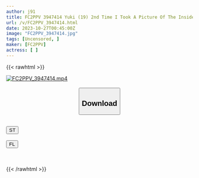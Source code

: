 ```yaml
---
author: j91
title: FC2PPV 3947414 Yuki (19) 2nd Time I Took A Picture Of The Inside Of A Beautiful College Girl’s Anus, And When I Continued To T*****e Her With A Sucker And An Electric Massager, She Became Unconscious
url: /v/FC2PPV_3947414.html
date: 2023-10-27T00:45:00Z
image: "FC2PPV_3947414.jpg"
tags: [Uncensored, ]
maker: [FC2PPV]
actress: [ ]
---
```



{{< rawhtml >}}

<div class="video" data-videoid="GK9QG38Vbku17YR">
    <a href="javascript:;">
        <img src="https://my.j91.asia/v/FC2PPV_3947414.jpg" width="WIDTH" height="HEIGHT" alt="FC2PPV_3947414.mp4" loading="lazy">
    </a>
</div>

<script type="text/javascript" src="https://j91.asia/asset/on-demand-st.js"></script>

<br>
  <link rel="stylesheet" href="https://j91.asia/asset/bs5.css">
  
  <center>
  <button class="btn btn-primary" type="button" data-bs-toggle="collapse" data-bs-target=".multi-collapse" aria-expanded="false" aria-controls="multiCollapseExample1 multiCollapseExample2"><h2>Download</h2></button></center>
</p>
<div class="row">
  <div class="col">
    <div class="collapse multi-collapse" id="multiCollapseExample1">
      <div class="card card-body">
	      	      <br>
<div class="buttons">  
<a href="https://streamtape.to/v/GK9QG38Vbku17YR"><button class="btn-hover color-3"><i class="fa fa-download"></i> ST</button></a></div>
    </div>
  </div>
</div>
  <div class="col">
    <div class="collapse multi-collapse" id="multiCollapseExample2">
      <div class="card card-body">
	      <br>
<div class="buttons">
    <a href="https://filelions.online/f/vo4nya076r1a"><button class="btn-hover color-9"><i class="fa fa-download"></i> FL</button></a></div>
<br><br>
      </div>
    </div>
  </div>
</div>

{{< /rawhtml >}}